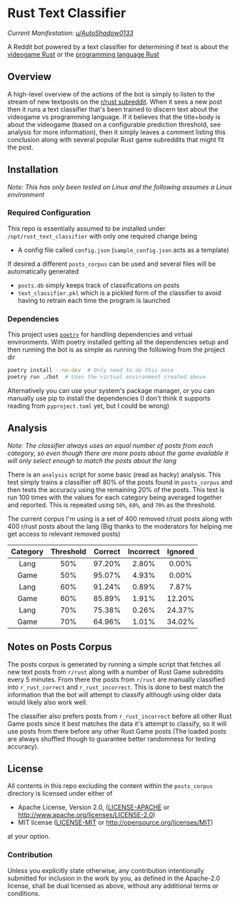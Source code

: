# Rust Text Classifier

_Current Manifestation:
[u/AutoShadow0133](https://www.reddit.com/user/AutoShadow0133/)_

A Reddit bot powered by a text classifier for determining if text is about the
[videogame Rust](https://rust.facepunch.com) or the
[programming language Rust](https://www.rust-lang.org)

## Overview

A high-level overview of the actions of the bot is simply to listen to the
stream of new textposts on the
[r/rust subreddit](https://www.reddit.com/r/rust/). When it sees a new post
then it runs a text classifier that's been trained to discern text about the
videogame vs programming language. If it believes that the title+body is about
the videogame (based on a configurable prediction threshold, see analysis for
more information), then it simply leaves a comment listing this conclusion
along with several popular Rust game subreddits that might fit the post.

## Installation

_Note: This has only been tested on Linux and the following assumes a Linux
environment_

### Required Configuration

This repo is essentially assumed to be installed under
`/opt/rust_text_classifier` with only one required change being

- A config file called `config.json` (`sample_config.json` acts as a template)

If desired a different `posts_corpus` can be used and several files will be
automatically generated

- `posts.db` simply keeps track of classifications on posts
- `text_classifier.pkl` which is a pickled form of the classifier to avoid having to retrain each time the program is launched

### Dependencies

This project uses [`poetry`](https://github.com/python-poetry/poetry) for
handling dependencies and virtual environments. With poetry installed getting
all the dependencies setup and then running the bot is as simple as running the
following from the project dir

```bash
poetry install --no-dev  # Only need to do this once
poetry run ./bot  # Uses the virtual environment created above
```

Alternatively you can use your system's package manager, or you can manually
use pip to install the dependencies (I don't think it supports reading from
`pyproject.toml` yet, but I could be wrong)

## Analysis

_Note: The classifier always uses an equal number of posts from each category,
so even though there are more posts about the game available it will only
select enough to match the posts about the lang_

There is an `analysis` script for some basic (read as hacky) analysis. This
test simply trains a classifier off 80% of the posts found in `posts_corpus`
and then tests the accuracy using the remaining 20% of the posts. This test is
run 100 times with the values for each category being averaged together and
reported. This is repeated using `50%`, `60%`, and `70%` as the threshold.

The current corpus I'm using is a set of 400 removed r/rust posts along with
400 r/rust posts about the lang (Big thanks to the moderators for helping me
get access to relevant removed posts)

|Category|Threshold|Correct|Incorrect|Ignored|
|:---:|:---:|:---:|:---:|:---:|
|Lang|50%|97.20%|2.80%|0.00%|
|Game|50%|95.07%|4.93%|0.00%|
|Lang|60%|91.24%|0.89%|7.87%|
|Game|60%|85.89%|1.91%|12.20%|
|Lang|70%|75.38%|0.26%|24.37%|
|Game|70%|64.96%|1.01%|34.02%|

## Notes on Posts Corpus

The posts corpus is generated by running a simple script that fetches all new
text posts from `r/rust` along with a number of Rust Game subreddits every 5
minutes. From there the posts from `r/rust` are manually classified into
`r_rust_correct` and `r_rust_incorrect`. This is done to best match the
information that the bot will attempt to classify although using older data
would likely also work well.

The classifier also prefers posts from `r_rust_incorrect` before all other Rust
Game posts since it best matches the data it's attempt to classify, so it will
use posts from there before any other Rust Game posts (The loaded posts are
always shuffled though to guarantee better randomness for testing accuracy).

## License

All contents in this repo excluding the content within the `posts_corpus`
directory is licensed under either of

 - Apache License, Version 2.0, ([LICENSE-APACHE](LICENSE-APACHE) or http://www.apache.org/licenses/LICENSE-2.0)
 - MIT license ([LICENSE-MIT](LICENSE-MIT) or http://opensource.org/licenses/MIT)

at your option.

### Contribution

Unless you explicitly state otherwise, any contribution intentionally submitted
for inclusion in the work by you, as defined in the Apache-2.0 license, shall
be dual licensed as above, without any additional terms or conditions.
